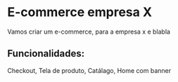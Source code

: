  # E-commerce empresa X

Vamos criar um e-commerce, para a empresa x e blabla

 ## Funcionalidades:

 Checkout, Tela de produto, Catálago, Home com banner